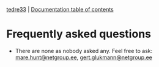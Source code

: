 [tedre33](http://ux.netgroupdigital.com/tedre33/) | [Documentation table of contents](TOC.md)

# Frequently asked questions

* There are none as nobody asked any. Feel free to ask: mare.hunt@netgroup.ee, gert.glukmann@netgroup.ee
